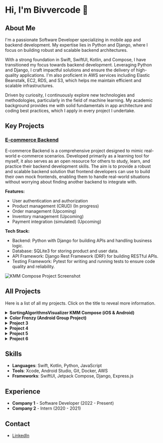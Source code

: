 # Hi, I'm Bivvercode 👋

## About Me

I'm a passionate Software Developer specializing in mobile app and backend development. My expertise lies in Python and Django, where I focus on building robust and scalable backend architectures.

With a strong foundation in Swift, SwiftUI, Kotlin, and Compose, I have transitioned my focus towards backend development. Leveraging Python and Django, I craft impactful solutions and ensure the delivery of high-quality applications. I'm also proficient in AWS services including Elastic Beanstalk, EC2, RDS, and S3, which helps me maintain efficient and scalable infrastructures.

Driven by curiosity, I continuously explore new technologies and methodologies, particularly in the field of machine learning. My academic background provides me with solid fundamentals in app architecture and coding best practices, which I apply in every project I undertake.

## Key Projects

### [E-commerce Backend](https://github.com/Bivvercode/ecommerce-backend)
E-commerce Backend is a comprehensive project designed to mimic real-world e-commerce scenarios. Developed primarily as a learning tool for myself, it also serves as an open resource for others to study, learn, and practice their backend development skills. The aim is to provide a robust and scalable backend solution that frontend developers can use to build their own mock frontends, enabling them to handle real-world situations without worrying about finding another backend to integrate with.

**Features:**
- User authentication and authorization
- Product management (CRUD) (In progress)
- Order management (Upcoming)
- Inventory management (Upcoming)
- Payment integration (simulated) (Upcoming)

**Tech Stack:**
- Backend: Python with Django for building APIs and handling business logic.
- Database: SQLite3 for storing product and user data.
- API Framework: Django Rest Framework (DRF) for building RESTful APIs.
- Testing Framework: Pytest for writing and running tests to ensure code quality and reliability.

![KMM Compose Project Screenshot](https://github.com/Bivvercode/Bivvercode/blob/main/assets/kmm-compose-screenshot.png)

## All Projects

Here is a list of all my projects. Click on the title to reveal more information.

<details>
  <summary><strong>SortingAlgorithmsVisualizer KMM Compose (iOS & Android)</strong></summary>
  
  [GitHub repository](https://github.com/Bivvercode/SortingAlgorithmsVisualizer)
  
  SortingAlgorithmsVisualizer is pretty much a self explanatory name. This was my first "completed" hobby project fully public on GitHub. When I was planning this I wanted to do    something "simple" but still could challenge me. The reason for me to keep it simple was because this would be a cross platform app for Android and iOS. I wanted to be able to    test my skills in algorithms and by visualizing it I made it a bit harder.
  The app is using bubble sort as a visualization to show what happens in "the back". This app was made with KMM Compose Multiplatform. Most of the code is written in kotlin and    some minor parts in Swift. This made it possible to use one code base for both Android and iOS. 

  <div align="center">
    <img src="https://github.com/Bivvercode/Bivvercode/blob/main/assets/sav_1.png" alt="Screenshot 1" width="300"/>
    <img src="https://github.com/Bivvercode/Bivvercode/blob/main/assets/sav_2.png" alt="Screenshot 2" width="300"/>
    <img src="https://github.com/Bivvercode/Bivvercode/blob/main/assets/sav_3.png" alt="Screenshot 3" width="300"/>
  </div>
  
</details>

<details>
  <summary><strong>Color Frenzy (Android Group Project)</strong></summary>

  [Google play](https://play.google.com/store/apps/details?id=se.alexanderandersson.colorfrenzy)
  
  Color Frenzy is made in a group of three. This is a simple game where you have four buttons colored red, yellow, blue, and green. One of the colors will be randomly picked and shown at the top of the screen, and you have to press the correct color. If you press the wrong one, you lose and have to start over. There are three different difficulties, making this a simple game for every age. Then we have the time limit; you have a certain amount of time before you lose. For every point you get, the time will be shorter, making this harder and harder.
  
  Color Frenzy is made in Android Studio using Kotlin and XML. We worked together using Git through GitHub.

  <div align="center">
    <img src="https://github.com/Bivvercode/Bivvercode/blob/main/assets/clr_frz_1.png" alt="Color Frenzy Screenshot 1" width="300"/>
    <img src="https://github.com/Bivvercode/Bivvercode/blob/main/assets/clr_frz_2.png" alt="Color Frenzy Screenshot 2" width="300"/>
    <img src="https://github.com/Bivvercode/Bivvercode/blob/main/assets/clr_frz_3.png" alt="Color Frenzy Screenshot 3" width="300"/>
  </div>
  
</details>

<details>
  <summary><strong>Project 3</strong></summary>
  A more detailed description of Project 3. Here you can describe what the project is about, the technical aspects, and any future plans for development.
</details>

<details>
  <summary><strong>Project 4</strong></summary>
  A more detailed description of Project 4. You can also add links to demos, documentation, or other relevant resources.
</details>

<details>
  <summary><strong>Project 5</strong></summary>
  A more detailed description of Project 5. Add information about the project's purpose, the tools and technologies you used, and what you learned from working on this project.
</details>

<details>
  <summary><strong>Project 6</strong></summary>
  A more detailed description of Project 6. Describe the project's background, its main features, and any technical challenges you solved.
</details>

## Skills

- **Languages**: Swift, Kotlin, Python, JavaScript
- **Tools**: Xcode, Android Studio, Git, Docker, AWS
- **Frameworks**: SwiftUI, Jetpack Compose, Django, Express.js

## Experience

- **Company 1** - Software Developer (2022 - Present)
- **Company 2** - Intern (2020 - 2021)

## Contact

- [LinkedIn](https://www.linkedin.com/in/alexander-andersson-704435262/)

<!--
**Bivvercode/Bivvercode** is a ✨ _special_ ✨ repository because its `README.md` (this file) appears on your GitHub profile.

Here are some ideas to get you started:

- 🔭 I’m currently working on ...
- 🌱 I’m currently learning ...
- 👯 I’m looking to collaborate on ...
- 🤔 I’m looking for help with ...
- 💬 Ask me about ...
- 📫 How to reach me: ...
- 😄 Pronouns: ...
- ⚡ Fun fact: ...
-->
